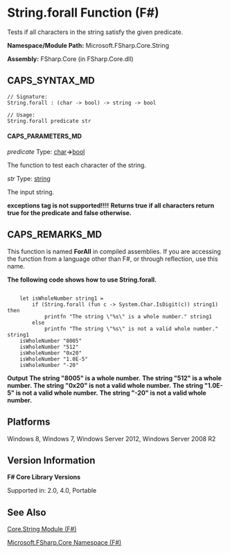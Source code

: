 # String.forall Function (F#)

Tests if all characters in the string satisfy the given predicate.

**Namespace/Module Path:** Microsoft.FSharp.Core.String

**Assembly:** FSharp.Core (in FSharp.Core.dll)


## CAPS_SYNTAX_MD

```
// Signature:
String.forall : (char -> bool) -> string -> bool

// Usage:
String.forall predicate str
```

#### CAPS_PARAMETERS_MD
*predicate*
Type: [char](http://msdn.microsoft.com/en-us/library/3627f475-985b-4b4e-94d2-14f217c04958)**-&gt;**[bool](http://msdn.microsoft.com/en-us/library/89c0cf9c-49ce-4207-a3be-555851a67dd5)


The function to test each character of the string.


*str*
Type: [string](http://msdn.microsoft.com/en-us/library/12b97856-ec80-4f70-a018-afb0753f755a)


The input string.



**exceptions tag is not supported!!!!**
**Returns true if all characters return true for the predicate and false otherwise.**
## CAPS_REMARKS_MD
This function is named **ForAll** in compiled assemblies. If you are accessing the function from a language other than F#, or through reflection, use this name.

**The following code shows how to use String.forall.**
```

    let isWholeNumber string1 =
        if (String.forall (fun c -> System.Char.IsDigit(c)) string1) then
            printfn "The string \"%s\" is a whole number." string1
        else
            printfn "The string \"%s\" is not a valid whole number." string1
    isWholeNumber "8005"
    isWholeNumber "512"
    isWholeNumber "0x20"
    isWholeNumber "1.0E-5"
    isWholeNumber "-20"
```

**Output**
**The string "8005" is a whole number.**
**The string "512" is a whole number.**
**The string "0x20" is not a valid whole number.**
**The string "1.0E-5" is not a valid whole number.**
**The string "-20" is not a valid whole number.**
## Platforms
Windows 8, Windows 7, Windows Server 2012, Windows Server 2008 R2


## Version Information
**F# Core Library Versions**

Supported in: 2.0, 4.0, Portable




## See Also
[Core.String Module &#40;F&#35;&#41;](Core.String+Module+%28F%23%29.md)

[Microsoft.FSharp.Core Namespace &#40;F&#35;&#41;](Microsoft.FSharp.Core+Namespace+%28F%23%29.md)

